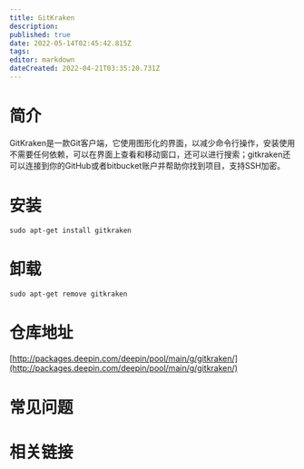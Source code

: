 ```yaml
---
title: GitKraken
description: 
published: true
date: 2022-05-14T02:45:42.815Z
tags: 
editor: markdown
dateCreated: 2022-04-21T03:35:20.731Z
---
```


# 简介

GitKraken是一款Git客户端，它使用图形化的界面，以减少命令行操作，安装使用不需要任何依赖，可以在界面上查看和移动窗口，还可以进行搜索；gitkraken还可以连接到你的GitHub或者bitbucket账户并帮助你找到项目，支持SSH加密。

# 安装

`sudo apt-get install gitkraken`

# 卸载

`sudo apt-get remove gitkraken`

# 仓库地址

[http://packages.deepin.com/deepin/pool/main/g/gitkraken/](http://packages.deepin.com/deepin/pool/main/g/gitkraken/)


# 常见问题


# 相关链接